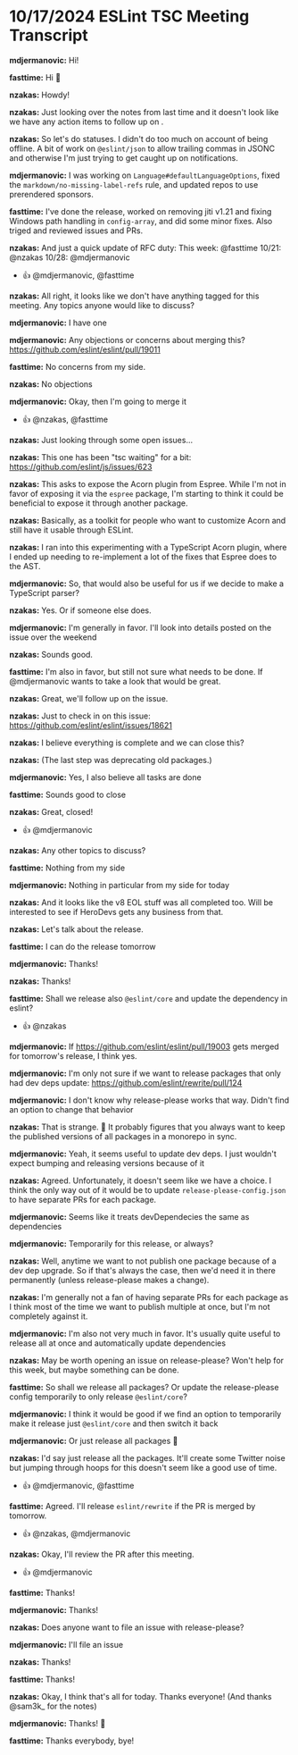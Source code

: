 # 10/17/2024 ESLint TSC Meeting Transcript

**mdjermanovic:** Hi!

**fasttime:** Hi 👋

**nzakas:** Howdy!

**nzakas:** Just looking over the notes from last time and it doesn't look like we have any action items to follow up on .

**nzakas:** So let's do statuses. I didn't do too much on account of being offline. A bit of work on `@eslint/json` to allow trailing commas in JSONC and otherwise I'm just trying to get caught up on notifications.

**mdjermanovic:** I was working on `Language#defaultLanguageOptions`, fixed the `markdown/no-missing-label-refs` rule, and updated repos to use prerendered sponsors.

**fasttime:** I've done the release, worked on removing jiti v1.21 and fixing Windows path handling in `config-array`, and did some minor fixes. Also triged and reviewed issues and PRs.

**nzakas:** And just a quick update of RFC duty:
This week: @fasttime 
10/21: @nzakas 
10/28: @mdjermanovic
 * 👍 @mdjermanovic, @fasttime

**nzakas:** All right, it looks like we don't have anything tagged for this meeting. Any topics anyone would like to discuss?

**mdjermanovic:** I have one

**mdjermanovic:** Any objections or concerns about merging this? https://github.com/eslint/eslint/pull/19011

**fasttime:** No concerns from my side.

**nzakas:** No objections

**mdjermanovic:** Okay, then I'm going to merge it
 * 👍 @nzakas, @fasttime

**nzakas:** Just looking through some open issues...

**nzakas:** This one has been "tsc waiting" for a bit: https://github.com/eslint/js/issues/623

**nzakas:** This asks to expose the Acorn plugin from Espree. While I'm not in favor of exposing it via the `espree` package, I'm starting to think it could be beneficial to expose it through another package.

**nzakas:** Basically, as a toolkit for people who want to customize Acorn and still have it usable through ESLint.

**nzakas:** I ran into this experimenting with a TypeScript Acorn plugin, where I ended up needing to re-implement a lot of the fixes that Espree does to the AST.

**mdjermanovic:** So, that would also be useful for us if we decide to make a TypeScript parser?

**nzakas:** Yes. Or if someone else does.

**mdjermanovic:** I'm generally in favor. I'll look into details posted on the issue over the weekend

**nzakas:** Sounds good.

**fasttime:** I'm also in favor, but still not sure what needs to be done. If @mdjermanovic wants to take a look that would be great.

**nzakas:** Great, we'll follow up on the issue.

**nzakas:** Just to check in on this issue: https://github.com/eslint/eslint/issues/18621

**nzakas:** I believe everything is complete and we can close this?

**nzakas:** (The last step was deprecating old packages.)

**mdjermanovic:** Yes, I also believe all tasks are done

**fasttime:** Sounds good to close

**nzakas:** Great, closed!
 * 👍 @mdjermanovic

**nzakas:** Any other topics to discuss?

**fasttime:** Nothing from my side

**mdjermanovic:** Nothing in particular from my side for today

**nzakas:** And it looks like the v8 EOL stuff was all completed too. Will be interested to see if HeroDevs gets any business from that.

**nzakas:** Let's talk about the release.

**fasttime:** I can do the release tomorrow

**mdjermanovic:** Thanks!

**nzakas:** Thanks!

**fasttime:** Shall we release also `@eslint/core` and update the dependency in eslint?
 * 👍 @nzakas

**mdjermanovic:** If https://github.com/eslint/eslint/pull/19003 gets merged for tomorrow's release, I think yes.

**mdjermanovic:** I'm only not sure if we want to release packages that only had dev deps update: https://github.com/eslint/rewrite/pull/124

**mdjermanovic:** I don't know why release-please works that way. Didn't find an option to change that behavior

**nzakas:** That is strange. 🤔 It probably figures that you always want to keep the published versions of all packages in a monorepo in sync.

**mdjermanovic:** Yeah, it seems useful to update dev deps. I just wouldn't expect bumping and releasing versions because of it

**nzakas:** Agreed. Unfortunately, it doesn't seem like we have a choice. I think the only way out of it would be to update `release-please-config.json` to have separate PRs for each package.

**mdjermanovic:** Seems like it treats devDependecies the same as dependencies

**mdjermanovic:** Temporarily for this release, or always?

**nzakas:** Well, anytime we want to not publish one package because of a dev dep upgrade. So if that's always the case, then we'd need it in there permanently (unless release-please makes a change).

**nzakas:** I'm generally not a fan of having separate PRs for each package as I think most of the time we want to publish multiple at once, but I'm not completely against it.

**mdjermanovic:** I'm also not very much in favor. It's usually quite useful to release all at once and automatically update dependencies

**nzakas:** May be worth opening an issue on release-please? Won't help for this week, but maybe something can be done.

**fasttime:** So shall we release all packages? Or update the release-please config temporarily to only release `@eslint/core`?

**mdjermanovic:** I think it would be good if we find an option to temporarily make it release just `@eslint/core` and then switch it back

**mdjermanovic:** Or just release all packages 🙂

**nzakas:** I'd say just release all the packages. It'll create some Twitter noise but jumping through hoops for this doesn't seem like a good use of time.
 * 👍 @mdjermanovic, @fasttime

**fasttime:** Agreed. I'll release `eslint/rewrite` if the PR is merged by tomorrow.
 * 👍 @nzakas, @mdjermanovic

**nzakas:** Okay, I'll review the PR after this meeting.
 * 👍 @mdjermanovic

**fasttime:** Thanks!

**mdjermanovic:** Thanks!

**nzakas:** Does anyone want to file an issue with release-please?

**mdjermanovic:** I'll file an issue

**nzakas:** Thanks!

**fasttime:** Thanks!

**nzakas:** Okay, I think that's all for today. Thanks everyone! (And thanks @sam3k_ for the notes)

**mdjermanovic:** Thanks! 👋

**fasttime:** Thanks everybody, bye!
